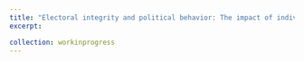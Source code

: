 ```yaml
---
title: "Electoral integrity and political behavior: The impact of individual perceptions and contextual conditions."
excerpt:

collection: workinprogress
---
```

